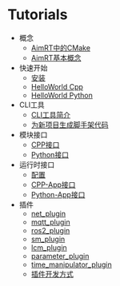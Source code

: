 
# Tutorials

- 概念
  - [AimRT中的CMake](concepts/cmake.md)
  - [AimRT基本概念](concepts/concepts.md)
- 快速开始
  - [安装](quick_start/installation.md)
  - [HelloWorld Cpp](quick_start/helloworld_cpp.md)
  - [HelloWorld Python](quick_start/helloworld_py.md)
- CLI工具
  - [CLI工具简介](cli_tool/cli_tool.md)
  - [为新项目生成脚手架代码](cli_tool/gen_prj.md)
- 模块接口
  - [CPP接口](module_interface/cpp.md)
  - [Python接口](module_interface/py.md)
- 运行时接口
  - [配置](runtime_interface/cfg.md)
  - [CPP-App接口](runtime_interface/cpp.md)
  - [Python-App接口](runtime_interface/py.md)
- 插件
  - [net_plugin](plugins/net_plugin.md)
  - [mqtt_plugin](plugins/mqtt_plugin.md)
  - [ros2_plugin](plugins/ros2_plugin.md)
  - [sm_plugin](plugins/sm_plugin.md)
  - [lcm_plugin](plugins/lcm_plugin.md)
  - [parameter_plugin](plugins/parameter_plugin.md)
  - [time_manipulator_plugin](plugins/time_manipulator_plugin.md)
  - [插件开发方式](plugins/how_to_dev_plugin.md)
